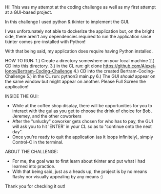 Hi! This was my attempt at the coding challenge as well as my first attempt at a GUI-based project. 

In this challenge I used python & tkinter to implement the GUI. 

I was unfortunately not able to dockerize the application but, on the bright side, there aren't any dependencies required to run the application since tkinter comes pre-installed with Python! 

With that being said, my application does require having Python installed. 

HOW TO RUN: 
1.) Create a directory somewhere on your local machine 
2.) CD into this directory. 
3.) in the CL run: git clone https://github.com/Alexei-Ionov/Bertram-Coding-Challenge
4.) CD into the created Bertram-Coding-Challenge
5.) in the CL run: python3 main.py
6.) The GUI *should* appear on the same window but might appear on another. Please Full Screen the application!

INSIDE THE GUI:
- While at the coffee shop display, there will be opportunities for you to interact with the gui as you get to choose the drink of choice for Bob, Jeremey, and the other coworkers
- After the "unlucky" coworker gets chosen for who has to pay, the GUI will ask you to hit 'ENTER' in your CL so as to "continue onto the next day". 
- Once you're ready to quit the application (as it loops infinitely), simply Control-C in the terminal. 

ABOUT THE CHALLENGE: 
- For me, the goal was to first learn about tkinter and put what I had learned into practice. 
- With that being said, just as a heads up, the project is by no means flashy nor visually appealing by any means :)

Thank you for checking it out!

